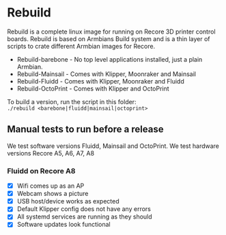 # Rebuild

Rebuild is a complete linux image for running on Recore 3D printer control boards.
Rebuild is based on Armbians Build system and is a thin layer of scripts to crate different 
Armbian images for Recore. 
* Rebuild-barebone - No top level applications installed, just a plain Armbian. 
* Rebuild-Mainsail - Comes with Klipper, Moonraker and Mainsail
* Rebuild-Fluidd - Comes with Klipper, Moonraker and Fluidd
* Rebuild-OctoPrint - Comes with Klipper and OctoPrint

To build a version, run the script in this folder:  
`./rebuild <barebone|fluidd|mainsail|octoprint>`

## Manual tests to run before a release
We test software versions Fluidd, Mainsail and OctoPrint.
We test hardware versions Recore A5, A6, A7, A8

### Fluidd on Recore A8
- [x] Wifi comes up as an AP
- [x] Webcam shows a picture
- [x] USB host/device works as expected
- [x] Default Klipper config does not have any errors
- [x] All systemd services are running as they should
- [x] Software updates look functional
